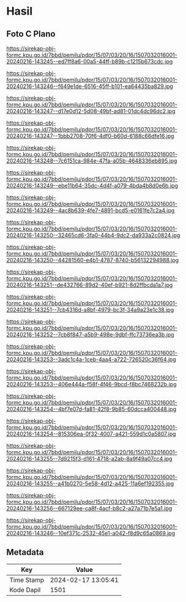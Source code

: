# Hasil

## Foto C Plano

https://sirekap-obj-formc.kpu.go.id/7bbd/pemilu/pdpr/15/07/03/20/16/1507032016001-20240216-143245--ed7ff8a6-00a5-44ff-b89b-c1215b673cdc.jpg

https://sirekap-obj-formc.kpu.go.id/7bbd/pemilu/pdpr/15/07/03/20/16/1507032016001-20240216-143246--f649e1de-6516-45ff-b101-ea64435ba829.jpg

https://sirekap-obj-formc.kpu.go.id/7bbd/pemilu/pdpr/15/07/03/20/16/1507032016001-20240216-143247--d17e0d12-5d08-49bf-ad81-01dc4dc96dc2.jpg

https://sirekap-obj-formc.kpu.go.id/7bbd/pemilu/pdpr/15/07/03/20/16/1507032016001-20240216-143247--1bbb2708-70f6-4df0-b60d-6188c66dfe16.jpg

https://sirekap-obj-formc.kpu.go.id/7bbd/pemilu/pdpr/15/07/03/20/16/1507032016001-20240216-143248--7c6151ca-984e-47fa-a05b-4648336eb895.jpg

https://sirekap-obj-formc.kpu.go.id/7bbd/pemilu/pdpr/15/07/03/20/16/1507032016001-20240216-143249--ebe11b64-35dc-4d4f-a079-4bda4b8d0e6b.jpg

https://sirekap-obj-formc.kpu.go.id/7bbd/pemilu/pdpr/15/07/03/20/16/1507032016001-20240216-143249--4ac8b639-4fe7-4891-bcd5-e0161fe7c2a4.jpg

https://sirekap-obj-formc.kpu.go.id/7bbd/pemilu/pdpr/15/07/03/20/16/1507032016001-20240216-143250--32465cd6-3fa0-44b4-9dc2-da933a2c0824.jpg

https://sirekap-obj-formc.kpu.go.id/7bbd/pemilu/pdpr/15/07/03/20/16/1507032016001-20240216-143250--44281560-e4b1-4787-8740-b56132294988.jpg

https://sirekap-obj-formc.kpu.go.id/7bbd/pemilu/pdpr/15/07/03/20/16/1507032016001-20240216-143251--de432766-89d2-40ef-b921-8d2ffbcda1a7.jpg

https://sirekap-obj-formc.kpu.go.id/7bbd/pemilu/pdpr/15/07/03/20/16/1507032016001-20240216-143251--7cb4316d-a8bf-4979-bc3f-34a9a23e1c38.jpg

https://sirekap-obj-formc.kpu.go.id/7bbd/pemilu/pdpr/15/07/03/20/16/1507032016001-20240216-143252--7cb8f847-a5b9-498e-9dbf-ffc73736ea3b.jpg

https://sirekap-obj-formc.kpu.go.id/7bbd/pemilu/pdpr/15/07/03/20/16/1507032016001-20240216-143253--3adc1c4a-1ceb-4aa4-a722-726520c36f64.jpg

https://sirekap-obj-formc.kpu.go.id/7bbd/pemilu/pdpr/15/07/03/20/16/1507032016001-20240216-143253--406e444a-f58f-4f46-9bcd-f8bc7468232b.jpg

https://sirekap-obj-formc.kpu.go.id/7bbd/pemilu/pdpr/15/07/03/20/16/1507032016001-20240216-143254--4bf7e07d-fa81-42f8-9b85-60dcca400448.jpg

https://sirekap-obj-formc.kpu.go.id/7bbd/pemilu/pdpr/15/07/03/20/16/1507032016001-20240216-143254--815306ea-0f32-4007-a421-559d1c0a5807.jpg

https://sirekap-obj-formc.kpu.go.id/7bbd/pemilu/pdpr/15/07/03/20/16/1507032016001-20240216-143255--7d9215f3-d161-4718-a2ab-8a9f49a07cc4.jpg

https://sirekap-obj-formc.kpu.go.id/7bbd/pemilu/pdpr/15/07/03/20/16/1507032016001-20240216-143255--a41b0270-5e58-4d12-a425-11a6ef192355.jpg

https://sirekap-obj-formc.kpu.go.id/7bbd/pemilu/pdpr/15/07/03/20/16/1507032016001-20240216-143256--667129ee-ca8f-4acf-b8c2-a27a71b7e5a1.jpg

https://sirekap-obj-formc.kpu.go.id/7bbd/pemilu/pdpr/15/07/03/20/16/1507032016001-20240216-143246--10ef371c-2532-45e1-a042-f8d9c65a0869.jpg


## Metadata

| Key        | Value               |
| ---------- | ------------------- |
| Time Stamp | 2024-02-17 13:05:41 |
| Kode Dapil | 1501                |



